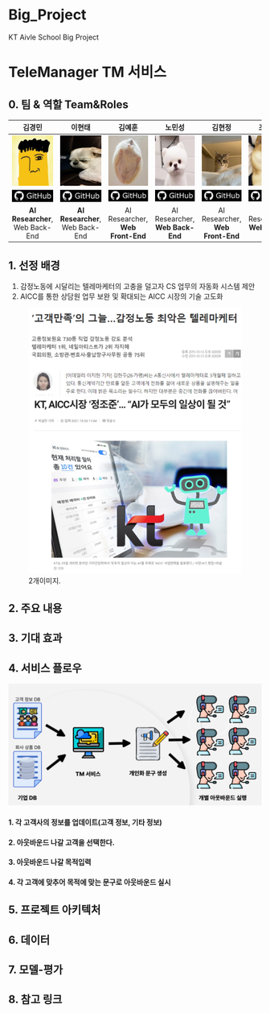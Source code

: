 # Big_Project
KT Aivle School Big Project

# TeleManager TM 서비스
## 0. 팀 & 역할 Team&Roles
|**김경민**|**이현태**|**김예훈**|**노민성**|**김현정**|**조민지**|
|:---:|:---:|:---:|:---:|:---:|:---:|
|<img src="/readme_files/GyungMin.png" width="100" height="100"/>|<img src="/readme_files/HyungTae.jpeg" width="100" height="100"/>|<img src="/readme_files/yeahun.jpeg" width="100" height="100"/>|<img src="/readme_files/minseung.png" width="100" height="100"/>|<img src="/readme_files/hyungjung.jpeg" width="100" height="100"/>|<img src="/readme_files/minG.jpeg" width="100" height="100"/>|
|[![GitHub](/readme_files/gitimage.png)](https://github.com/Leon-real)|[![GitHub](/readme_files/gitimage.png)](https://github.com/leeht0113)|[![GitHub](/readme_files/gitimage.png)](https://github.com/yhkimox)|[![GitHub](/readme_files/gitimage.png)](https://github.com/maatanyy)|[![GitHub](/readme_files/gitimage.png)](https://github.com/hyeon8922)|[![GitHub](/readme_files/gitimage.png)](https://github.com/hahahoho0320)|
|**AI Researcher**, Web Back-End|**AI Researcher**, Web Back-End|AI Researcher, **Web Front-End**|AI Researcher, **Web Back-End**|AI Researcher, **Web Front-End**|AI Researcher, **Web Back-End**|

## 1. 선정 배경
1. 감정노동에 시달리는 텔레마케터의 고충을 덜고자 CS 업무의 자동화 시스템 제안 
2. AICC를 통한 상담원 업무 보완 및 확대되는 AICC 시장의 기술 고도화
<figure class="half">  
    <a href="link"><img src="/readme_files/1_1.png"></a>  
    <a href="link"><img src="/readme_files/1_2.png"></a>  <figcaption>2개이미지.</figcaption>
</figure>



## 2. 주요 내용
## 3. 기대 효과
## 4. 서비스 플로우
<img src="/readme_files/flow.png"/>

#### 1. 각 고객사의 정보를 업데이트(고객 정보, 기타 정보)
#### 2. 아웃바운드 나갈 고객을 선택한다.
#### 3. 아웃바운드 나갈 목적입력
#### 4. 각 고객에 맞추어 목적에 맞는 문구로 아웃바운드 실시

## 5. 프로젝트 아키텍처
## 6. 데이터
## 7. 모델-평가
## 8. 참고 링크







